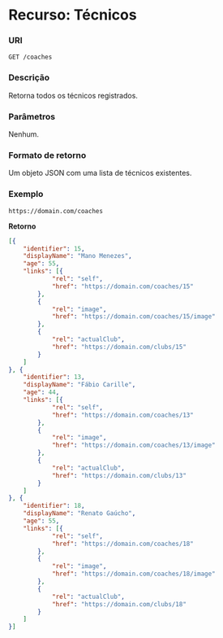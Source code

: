 
# Recurso: Técnicos

### URI 
    GET /coaches

### Descrição
Retorna todos os técnicos registrados.

### Parâmetros
Nenhum.

### Formato de retorno
Um objeto JSON com uma lista de técnicos existentes.

### Exemplo

    https://domain.com/coaches

**Retorno**
``` json
[{
    "identifier": 15,
    "displayName": "Mano Menezes",
    "age": 55,
    "links": [{
            "rel": "self",
            "href": "https://domain.com/coaches/15"
        },
        {
            "rel": "image",
            "href": "https://domain.com/coaches/15/image"
        },
        {
            "rel": "actualClub",
            "href": "https://domain.com/clubs/15"
        }
    ]
}, {
    "identifier": 13,
    "displayName": "Fábio Carille",
    "age": 44,
    "links": [{
            "rel": "self",
            "href": "https://domain.com/coaches/13"
        },
        {
            "rel": "image",
            "href": "https://domain.com/coaches/13/image"
        },
        {
            "rel": "actualClub",
            "href": "https://domain.com/clubs/13"
        }
    ]
}, {
    "identifier": 18,
    "displayName": "Renato Gaúcho",
    "age": 55,
    "links": [{
            "rel": "self",
            "href": "https://domain.com/coaches/18"
        },
        {
            "rel": "image",
            "href": "https://domain.com/coaches/18/image"
        },
        {
            "rel": "actualClub",
            "href": "https://domain.com/clubs/18"
        }
    ]
}]
```
